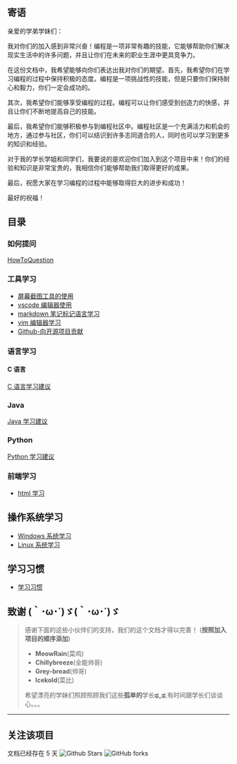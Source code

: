 ## 寄语

亲爱的学弟学妹们：

我对你们的加入感到非常兴奋！编程是一项非常有趣的技能，它能够帮助你们解决现实生活中的许多问题，并且让你们在未来的职业生涯中更具竞争力。

在这份文档中，我希望能够向你们表达出我对你们的期望。首先，我希望你们在学习编程的过程中保持积极的态度。编程是一项挑战性的技能，但是只要你们保持耐心和毅力，你们一定会成功的。

其次，我希望你们能够享受编程的过程。编程可以让你们感受到创造力的快感，并且让你们不断地提高自己的技能。

最后，我希望你们能够积极参与到编程社区中。编程社区是一个充满活力和机会的地方，通过参与社区，你们可以结识到许多志同道合的人，同时也可以学习到更多的知识和经验。

对于我的学长学姐和同学们，我要说的是欢迎你们加入到这个项目中来！你们的经验和知识是非常宝贵的，我相信你们能够帮助我们取得更好的成果。

最后，祝愿大家在学习编程的过程中能够取得巨大的进步和成功！

最好的祝福！

## 目录

### 如何提问

[HowToQuestion](/skills-learn/HowToQuestion.md)

### 工具学习

- [屏幕截图工具的使用](/tools-learn/screencapture-use.md)
- [vscode 编辑器使用](/tools-learn/vscode-use.md)
- [markdown 笔记标记语言学习](/tools-learn/markdown-use.md)
- [vim 编辑器学习](/tools-learn/vim-use.md)
- [Github-向开源项目贡献](/skills-learn/Github-use.md)

### 语言学习

#### C 语言

[C 语言学习建议](./C-learn/C语言学习.md)

### Java

[Java 学习建议](./Java-learn/Java%E5%AD%A6%E4%B9%A0.md)

### Python

[Python 学习建议](./Python-learn/python-learn.md)

### 前端学习

- [html 学习](/Front-learn/%E5%89%8D%E7%AB%AF%E4%B8%89%E4%BB%B6%E5%A5%97/html/How-to-Learn-html.md)

## 操作系统学习

- [Windows 系统学习](/System-learn/Windows-learn.md)
- [Linux 系统学习](/System-learn/Linux-learn.md)

## 学习习惯

- [学习习惯](/Habit-learn/habit.md)

## 致谢 (｀･ω･´)ゞ(｀･ω･´)ゞ

> 感谢下面的这些小伙伴们的支持，我们的这个文档才得以完善！
> (**按照加入项目的顺序添加**)
>
> - **MeowRain**(菜鸡)
> - **Chillybreeze**(全能帅哥)
> - **Grey-bread**(帅哥)
> - **lcekold**(菜比)
>
> 希望漂亮的学妹们照顾照顾我们这些**孤单的**学长**ಥ_ಥ**,有时间跟学长们谈谈心。。。

---

## 关注该项目

文档已经存在 5 天
![Github Stars](https://img.shields.io/github/stars/meowrain/doc-for-sxau?style=social)
![GitHub forks](https://img.shields.io/github/forks/meowrain/doc-for-sxau?style=social)

<!-- <iframe src="https://free.timeanddate.com/countdown/i8sch106/n33/cf114/cm0/cu4/ct0/cs0/ca0/co1/cr0/ss0/cac000/cpc000/pcfff/tcfff/fs250/szw448/szh189/tatTime%20left%20to%20Event%20in/tac000/tptdoc-for-sxau/tpc000/iso2023-03-28T00:00:00" allowtransparency="true" frameborder="0" width="448" height="189"></iframe> -->
